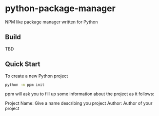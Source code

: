# python-package-manager

NPM like package manager written for Python


## Build
TBD


## Quick Start

To create a new Python project

```bash
python -m ppm init
```
ppm will ask you to fill up some information about the project as it follows:

Project Name: Give a name describing you project
Author: Author of your project